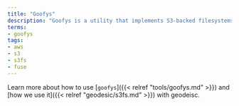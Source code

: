 ```yaml
---
title: "Goofys"
description: "Goofys is a utility that implements S3-backed filesystems using FUSE."
terms:
- goofys
tags:
- aws
- s3
- s3fs
- fuse
---
```

Learn more about how to use [`goofys`]({{< relref "tools/goofys.md" >}}) and [how we use it]({{< relref "geodesic/s3fs.md" >}}) with geodeisc.
